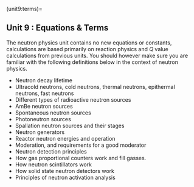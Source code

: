 (unit9:terms)=
## Unit 9 : Equations & Terms

The neutron physics unit contains no new equations or constants, calculations are based primarily on reaction physics and $Q$ value calculations from previous units. You should however make sure you are familiar with the following definitions below in the context of neutron physics.

- Neutron decay lifetime
- Ultracold neutrons, cold neutrons, thermal neutrons, epithermal neutrons, fast neutrons 
- Different types of radioactive neutron sources
- AmBe neutron sources
- Spontaneous neutron sources
- Photoneutron sources
- Spallation neutron sources and their stages
- Neutron generators
- Reactor neutron energies and operation
- Moderation, and requirements for a good moderator
- Neutron detection principles
- How gas proportional counters work and fill gasses.
- How neutron scintillators work
- How solid state neutron detectors work
- Principles of neutron activation analysis

